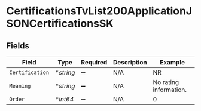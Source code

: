 # CertificationsTvList200ApplicationJSONCertificationsSK


## Fields

| Field                  | Type                   | Required               | Description            | Example                |
| ---------------------- | ---------------------- | ---------------------- | ---------------------- | ---------------------- |
| `Certification`        | **string*              | :heavy_minus_sign:     | N/A                    | NR                     |
| `Meaning`              | **string*              | :heavy_minus_sign:     | N/A                    | No rating information. |
| `Order`                | **int64*               | :heavy_minus_sign:     | N/A                    | 0                      |